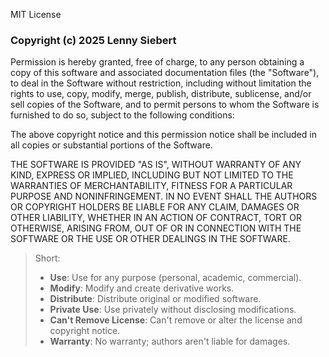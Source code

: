 MIT License
### Copyright (c) 2025 Lenny Siebert

Permission is hereby granted, free of charge, to any person obtaining a copy
of this software and associated documentation files (the "Software"), to deal
in the Software without restriction, including without limitation the rights
to use, copy, modify, merge, publish, distribute, sublicense, and/or sell
copies of the Software, and to permit persons to whom the Software is
furnished to do so, subject to the following conditions:

The above copyright notice and this permission notice shall be included in all
copies or substantial portions of the Software.

THE SOFTWARE IS PROVIDED "AS IS", WITHOUT WARRANTY OF ANY KIND, EXPRESS OR
IMPLIED, INCLUDING BUT NOT LIMITED TO THE WARRANTIES OF MERCHANTABILITY,
FITNESS FOR A PARTICULAR PURPOSE AND NONINFRINGEMENT. IN NO EVENT SHALL THE
AUTHORS OR COPYRIGHT HOLDERS BE LIABLE FOR ANY CLAIM, DAMAGES OR OTHER
LIABILITY, WHETHER IN AN ACTION OF CONTRACT, TORT OR OTHERWISE, ARISING FROM,
OUT OF OR IN CONNECTION WITH THE SOFTWARE OR THE USE OR OTHER DEALINGS IN THE
SOFTWARE.

> Short:
> * **Use**: Use for any purpose (personal, academic, commercial).
> * **Modify**: Modify and create derivative works.
> * **Distribute**: Distribute original or modified software.
> * **Private Use**: Use privately without disclosing modifications.
> * **Can't Remove License**: Can't remove or alter the license and copyright notice.
> * **Warranty**: No warranty; authors aren't liable for damages.

